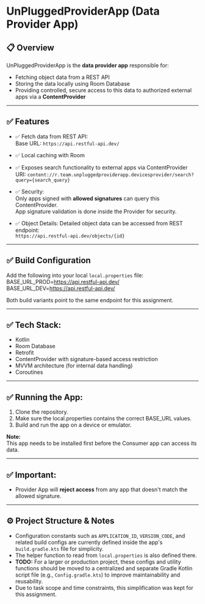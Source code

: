 # UnPluggedProviderApp (Data Provider App)

## 📋 Overview

UnPluggedProviderApp is the **data provider app** responsible for:

- Fetching object data from a REST API
- Storing the data locally using Room Database
- Providing controlled, secure access to this data to authorized external apps via a **ContentProvider**

---

## ✅ Features

- ✅ Fetch data from REST API:  
Base URL: `https://api.restful-api.dev/`

- ✅ Local caching with Room

- ✅ Exposes search functionality to external apps via ContentProvider URI:
`content://r.team.unpluggedproviderapp.devicesprovider/search?query={search_query}`


- ✅ Security:  
Only apps signed with **allowed signatures** can query this ContentProvider.  
App signature validation is done inside the Provider for security.

- ✅ Object Details:
Detailed object data can be accessed from REST endpoint:  
`https://api.restful-api.dev/objects/{id}`

---

## ✅ Build Configuration

Add the following into your local `local.properties` file:
BASE_URL_PROD=https://api.restful-api.dev/
BASE_URL_DEV=https://api.restful-api.dev/


Both build variants point to the same endpoint for this assignment.

---

## ✅ Tech Stack:

- Kotlin
- Room Database
- Retrofit
- ContentProvider with signature-based access restriction
- MVVM architecture (for internal data handling)
- Coroutines

---

## ✅ Running the App:

1. Clone the repository.
2. Make sure the local.properties contains the correct BASE_URL values.
3. Build and run the app on a device or emulator.

**Note:**  
This app needs to be installed first before the Consumer app can access its data.

---

## ✅ Important:

- Provider App will **reject access** from any app that doesn't match the allowed signature.

---

## ⚙️ Project Structure & Notes

- Configuration constants such as `APPLICATION_ID`, `VERSION_CODE`, and related build configs are currently defined inside the app's `build.gradle.kts` file for simplicity.
- The helper function to read from `local.properties` is also defined there.
- **TODO:** For a larger or production project, these configs and utility functions should be moved to a centralized and separate Gradle Kotlin script file (e.g., `Config.gradle.kts`) to improve maintainability and reusability.
- Due to task scope and time constraints, this simplification was kept for this assignment.





